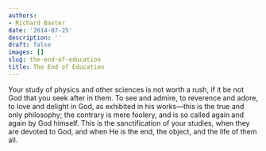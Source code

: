 ```yaml
---
authors:
- Richard Baxter
date: '2014-07-25'
description: ''
draft: false
images: []
slug: the-end-of-education
title: The End of Education
---
```


Your study of physics and other sciences is not worth a rush, if it be not God that you seek after in them. To see and admire, to reverence and adore, to love and delight in God, as exhibited in his works—this is the true and only philosophy; the contrary is mere foolery, and is so called again and again by God himself. This is the sanctification of your studies, when they are devoted to God, and when He is the end, the object, and the life of them all.
